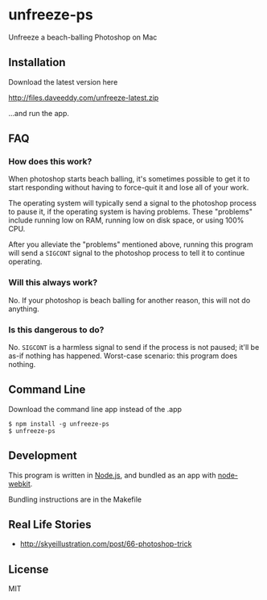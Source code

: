 unfreeze-ps
===========

Unfreeze a beach-balling Photoshop on Mac

Installation
------------

Download the latest version here

http://files.daveeddy.com/unfreeze-latest.zip

...and run the app.

FAQ
---

### How does this work?

When photoshop starts beach balling, it's sometimes possible to get it to start
responding without having to force-quit it and lose all of your work.

The operating system will typically send a signal to the photoshop process to
pause it, if the operating system is having problems.  These "problems" include
running low on RAM, running low on disk space, or using 100% CPU.

After you alleviate the "problems" mentioned above, running this program will send
a `SIGCONT` signal to the photoshop process to tell it to continue operating.

### Will this always work?

No.  If your photoshop is beach balling for another reason, this will not do anything.

### Is this dangerous to do?

No.  `SIGCONT` is a harmless signal to send if the process is not paused; it'll be as-if
nothing has happened.  Worst-case scenario: this program does nothing.

Command Line
------------

Download the command line app instead of the .app

    $ npm install -g unfreeze-ps
    $ unfreeze-ps

Development
-----------

This program is written in [Node.js](http://nodejs.org), and bundled as an app with
[node-webkit](https://github.com/rogerwang/node-webkit).

Bundling instructions are in the Makefile

Real Life Stories
-----------------

- http://skyeillustration.com/post/66-photoshop-trick


License
-------

MIT
